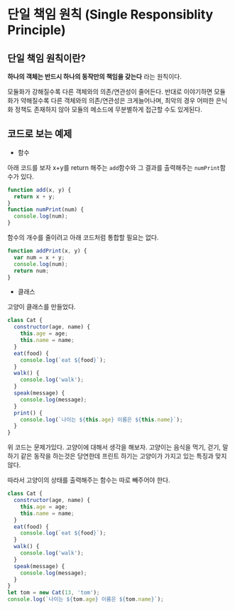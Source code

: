 # 단일 책임 원칙 (Single Responsiblity Principle)

## 단일 책임 원칙이란?

**하나의 객체는 반드시 하나의 동작만의 책임을 갖는다** 라는 원칙이다.

모듈화가 강해질수록 다른 객체와의 의존/연관성이 줄어든다. 반대로 이야기하면 모듈화가 약해질수록 다른 객체와의 의존/연관성은 크게늘어나며, 최악의 경우 어떠한 은닉화 정책도 존재하지 않아 모듈의 메소드에 무분별하게 접근할 수도 있게된다.

## 코드로 보는 예제

- 함수

아래 코드를 보자 x+y를 return 해주는 `add`함수와 그 결과를 출력해주는 `numPrint`함수가 있다.

```js
function add(x, y) {
  return x + y;
}
function numPrint(num) {
  console.log(num);
}
```

함수의 개수를 줄이려고 아래 코드처럼 통합할 필요는 없다.

```js
function addPrint(x, y) {
  var num = x + y;
  console.log(num);
  return num;
}
```

- 클래스

고양이 클래스를 만들었다.

```js
class Cat {
  constructor(age, name) {
    this.age = age;
    this.name = name;
  }
  eat(food) {
    console.log(`eat ${food}`);
  }
  walk() {
    console.log('walk');
  }
  speak(message) {
    console.log(message);
  }
  print() {
    console.log(`나이는 ${this.age} 이름은 ${this.name}`);
  }
}
```

위 코드는 문제가있다. 고양이에 대해서 생각을 해보자. 고양이는 음식을 먹기, 걷기, 말하기 같은 동작을 하는것은 당연한데 프린트 하기는 고양이가 가지고 있는 특징과 맞지 않다.

따라서 고양이의 상태를 출력해주는 함수는 따로 빼주어야 한다.

```js
class Cat {
  constructor(age, name) {
    this.age = age;
    this.name = name;
  }
  eat(food) {
    console.log(`eat ${food}`);
  }
  walk() {
    console.log('walk');
  }
  speak(message) {
    console.log(message);
  }
}
let tom = new Cat(13, 'tom');
console.log(`나이는 ${tom.age} 이름은 ${tom.name}`);
```
